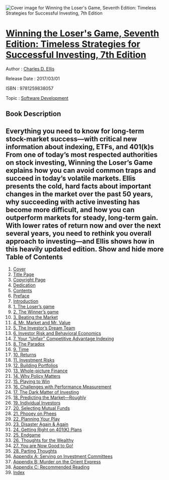 ![Cover image for Winning the Loser&#39;s Game, Seventh Edition: Timeless Strategies for Successful Investing, 7th Edition](https://imgdetail.ebookreading.net/cover/cover/20200215/EB9781259838057.jpg)

[Winning the Loser&#39;s Game, Seventh Edition: Timeless Strategies for Successful Investing, 7th Edition](https://ebookreading.net/view/book/Winning+the+Loser%26%2339%3Bs+Game%2C+Seventh+Edition%3A+Timeless+Strategies+for+Successful+Investing%2C+7th+Edition-EB9781259838057_1.html "Winning the Loser&#39;s Game, Seventh Edition: Timeless Strategies for Successful Investing, 7th Edition")
====================================================================================================================

Author : [Charles D. Ellis](https://ebookreading.net/search/author/Charles+D.+Ellis)

Release Date : 2017/03/01

ISBN : 9781259838057

Topic : [Software Development](https://ebookreading.net/search/category/software-development)

Book Description
-----------------

 Everything you need to know for long-term stock-market success—with critical new information about indexing, ETFs, and 401(k)s
From one of today’s most respected authorities on stock investing, Winning the Loser’s Game explains how you can avoid common traps and succeed in today’s volatile markets. Ellis presents the cold, hard facts about important changes in the market over the past 50 years, why succeeding with active investing has become more difficult, and how you can outperform markets for steady, long-term gain. With lower rates of return now and over the next several years, you need to rethink you overall approach to investing—and Ellis shows how in this heavily updated edition. 
        Show and hide more                
Table of Contents
-----------------

1. [Cover](https://ebookreading.net/view/book/Winning+the+Loser%26%2339%3Bs+Game%2C+Seventh+Edition%3A+Timeless+Strategies+for+Successful+Investing%2C+7th+Edition-EB9781259838057_1.html)
1. [Title Page](https://ebookreading.net/view/book/Winning+the+Loser%26%2339%3Bs+Game%2C+Seventh+Edition%3A+Timeless+Strategies+for+Successful+Investing%2C+7th+Edition-EB9781259838057_3.html)
1. [Copyright Page](https://ebookreading.net/view/book/Winning+the+Loser%26%2339%3Bs+Game%2C+Seventh+Edition%3A+Timeless+Strategies+for+Successful+Investing%2C+7th+Edition-EB9781259838057_4.html)
1. [Dedication](https://ebookreading.net/view/book/Winning+the+Loser%26%2339%3Bs+Game%2C+Seventh+Edition%3A+Timeless+Strategies+for+Successful+Investing%2C+7th+Edition-EB9781259838057_5.html)
1. [Contents](https://ebookreading.net/view/book/Winning+the+Loser%26%2339%3Bs+Game%2C+Seventh+Edition%3A+Timeless+Strategies+for+Successful+Investing%2C+7th+Edition-EB9781259838057_6.html)
1. [Preface](https://ebookreading.net/view/book/Winning+the+Loser%26%2339%3Bs+Game%2C+Seventh+Edition%3A+Timeless+Strategies+for+Successful+Investing%2C+7th+Edition-EB9781259838057_7.html#preface)
1. [Introduction](https://ebookreading.net/view/book/Winning+the+Loser%26%2339%3Bs+Game%2C+Seventh+Edition%3A+Timeless+Strategies+for+Successful+Investing%2C+7th+Edition-EB9781259838057_8.html#intro)
1. [1. The Loser’s game](https://ebookreading.net/view/book/Winning+the+Loser%26%2339%3Bs+Game%2C+Seventh+Edition%3A+Timeless+Strategies+for+Successful+Investing%2C+7th+Edition-EB9781259838057_9.html#ch1)
1. [2. The Winner’s game](https://ebookreading.net/view/book/Winning+the+Loser%26%2339%3Bs+Game%2C+Seventh+Edition%3A+Timeless+Strategies+for+Successful+Investing%2C+7th+Edition-EB9781259838057_10.html#ch2)
1. [3. Beating the Market](https://ebookreading.net/view/book/Winning+the+Loser%26%2339%3Bs+Game%2C+Seventh+Edition%3A+Timeless+Strategies+for+Successful+Investing%2C+7th+Edition-EB9781259838057_11.html#ch3)
1. [4. Mr. Market and Mr. Value](https://ebookreading.net/view/book/Winning+the+Loser%26%2339%3Bs+Game%2C+Seventh+Edition%3A+Timeless+Strategies+for+Successful+Investing%2C+7th+Edition-EB9781259838057_12.html#ch4)
1. [5. The Investor’s Dream Team](https://ebookreading.net/view/book/Winning+the+Loser%26%2339%3Bs+Game%2C+Seventh+Edition%3A+Timeless+Strategies+for+Successful+Investing%2C+7th+Edition-EB9781259838057_13.html#ch5)
1. [6. Investor Risk and Behavioral Economics](https://ebookreading.net/view/book/Winning+the+Loser%26%2339%3Bs+Game%2C+Seventh+Edition%3A+Timeless+Strategies+for+Successful+Investing%2C+7th+Edition-EB9781259838057_14.html#ch6)
1. [7. Your “Unfair” Competitive Advantage Indexing](https://ebookreading.net/view/book/Winning+the+Loser%26%2339%3Bs+Game%2C+Seventh+Edition%3A+Timeless+Strategies+for+Successful+Investing%2C+7th+Edition-EB9781259838057_15.html#ch7)
1. [8. The Paradox](https://ebookreading.net/view/book/Winning+the+Loser%26%2339%3Bs+Game%2C+Seventh+Edition%3A+Timeless+Strategies+for+Successful+Investing%2C+7th+Edition-EB9781259838057_16.html#ch8)
1. [9. Time](https://ebookreading.net/view/book/Winning+the+Loser%26%2339%3Bs+Game%2C+Seventh+Edition%3A+Timeless+Strategies+for+Successful+Investing%2C+7th+Edition-EB9781259838057_17.html#ch9)
1. [10. Returns](https://ebookreading.net/view/book/Winning+the+Loser%26%2339%3Bs+Game%2C+Seventh+Edition%3A+Timeless+Strategies+for+Successful+Investing%2C+7th+Edition-EB9781259838057_18.html#ch10)
1. [11. Investment Risks](https://ebookreading.net/view/book/Winning+the+Loser%26%2339%3Bs+Game%2C+Seventh+Edition%3A+Timeless+Strategies+for+Successful+Investing%2C+7th+Edition-EB9781259838057_19.html#ch11)
1. [12. Building Portfolios](https://ebookreading.net/view/book/Winning+the+Loser%26%2339%3Bs+Game%2C+Seventh+Edition%3A+Timeless+Strategies+for+Successful+Investing%2C+7th+Edition-EB9781259838057_20.html#ch12)
1. [13. Whole-picture Finance](https://ebookreading.net/view/book/Winning+the+Loser%26%2339%3Bs+Game%2C+Seventh+Edition%3A+Timeless+Strategies+for+Successful+Investing%2C+7th+Edition-EB9781259838057_21.html#ch13)
1. [14. Why Policy Matters](https://ebookreading.net/view/book/Winning+the+Loser%26%2339%3Bs+Game%2C+Seventh+Edition%3A+Timeless+Strategies+for+Successful+Investing%2C+7th+Edition-EB9781259838057_22.html#ch14)
1. [15. Playing to Win](https://ebookreading.net/view/book/Winning+the+Loser%26%2339%3Bs+Game%2C+Seventh+Edition%3A+Timeless+Strategies+for+Successful+Investing%2C+7th+Edition-EB9781259838057_23.html#ch15)
1. [16. Challenges with Performance Measurement](https://ebookreading.net/view/book/Winning+the+Loser%26%2339%3Bs+Game%2C+Seventh+Edition%3A+Timeless+Strategies+for+Successful+Investing%2C+7th+Edition-EB9781259838057_24.html#ch16)
1. [17. The Dark Matter of Investing](https://ebookreading.net/view/book/Winning+the+Loser%26%2339%3Bs+Game%2C+Seventh+Edition%3A+Timeless+Strategies+for+Successful+Investing%2C+7th+Edition-EB9781259838057_25.html#ch17)
1. [18. Predicting the Market—Roughly](https://ebookreading.net/view/book/Winning+the+Loser%26%2339%3Bs+Game%2C+Seventh+Edition%3A+Timeless+Strategies+for+Successful+Investing%2C+7th+Edition-EB9781259838057_26.html#ch18)
1. [19. Individual Investors](https://ebookreading.net/view/book/Winning+the+Loser%26%2339%3Bs+Game%2C+Seventh+Edition%3A+Timeless+Strategies+for+Successful+Investing%2C+7th+Edition-EB9781259838057_27.html#ch19)
1. [20. Selecting Mutual Funds](https://ebookreading.net/view/book/Winning+the+Loser%26%2339%3Bs+Game%2C+Seventh+Edition%3A+Timeless+Strategies+for+Successful+Investing%2C+7th+Edition-EB9781259838057_28.html#ch20)
1. [21. Phooey on Phees](https://ebookreading.net/view/book/Winning+the+Loser%26%2339%3Bs+Game%2C+Seventh+Edition%3A+Timeless+Strategies+for+Successful+Investing%2C+7th+Edition-EB9781259838057_29.html#ch21)
1. [22. Planning Your Play](https://ebookreading.net/view/book/Winning+the+Loser%26%2339%3Bs+Game%2C+Seventh+Edition%3A+Timeless+Strategies+for+Successful+Investing%2C+7th+Edition-EB9781259838057_30.html#ch22)
1. [23. Disaster Again &amp; Again](https://ebookreading.net/view/book/Winning+the+Loser%26%2339%3Bs+Game%2C+Seventh+Edition%3A+Timeless+Strategies+for+Successful+Investing%2C+7th+Edition-EB9781259838057_31.html#ch23)
1. [24. Getting Right on 401(K) Plans](https://ebookreading.net/view/book/Winning+the+Loser%26%2339%3Bs+Game%2C+Seventh+Edition%3A+Timeless+Strategies+for+Successful+Investing%2C+7th+Edition-EB9781259838057_32.html#ch24)
1. [25. Endgame](https://ebookreading.net/view/book/Winning+the+Loser%26%2339%3Bs+Game%2C+Seventh+Edition%3A+Timeless+Strategies+for+Successful+Investing%2C+7th+Edition-EB9781259838057_33.html#ch25)
1. [26. Thoughts for the Wealthy](https://ebookreading.net/view/book/Winning+the+Loser%26%2339%3Bs+Game%2C+Seventh+Edition%3A+Timeless+Strategies+for+Successful+Investing%2C+7th+Edition-EB9781259838057_34.html#ch26)
1. [27. You are Now Good to Go!](https://ebookreading.net/view/book/Winning+the+Loser%26%2339%3Bs+Game%2C+Seventh+Edition%3A+Timeless+Strategies+for+Successful+Investing%2C+7th+Edition-EB9781259838057_35.html#ch27)
1. [28. Parting Thoughts](https://ebookreading.net/view/book/Winning+the+Loser%26%2339%3Bs+Game%2C+Seventh+Edition%3A+Timeless+Strategies+for+Successful+Investing%2C+7th+Edition-EB9781259838057_36.html#ch28)
1. [Appendix A: Serving on Investment Committees](https://ebookreading.net/view/book/Winning+the+Loser%26%2339%3Bs+Game%2C+Seventh+Edition%3A+Timeless+Strategies+for+Successful+Investing%2C+7th+Edition-EB9781259838057_37.html#appa)
1. [Appendix B: Murder on the Orient Express](https://ebookreading.net/view/book/Winning+the+Loser%26%2339%3Bs+Game%2C+Seventh+Edition%3A+Timeless+Strategies+for+Successful+Investing%2C+7th+Edition-EB9781259838057_38.html#appb)
1. [Appendix C: Recommended Reading](https://ebookreading.net/view/book/Winning+the+Loser%26%2339%3Bs+Game%2C+Seventh+Edition%3A+Timeless+Strategies+for+Successful+Investing%2C+7th+Edition-EB9781259838057_39.html#appc)
1. [Index](https://ebookreading.net/view/book/Winning+the+Loser%26%2339%3Bs+Game%2C+Seventh+Edition%3A+Timeless+Strategies+for+Successful+Investing%2C+7th+Edition-EB9781259838057_40.html#index)
